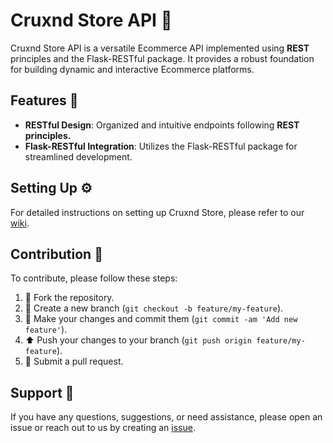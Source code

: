 # Cruxnd Store API 🛒


Cruxnd Store API is a versatile Ecommerce API implemented using **REST** principles and the Flask-RESTful package. It provides a robust foundation for building dynamic and interactive Ecommerce platforms.

## Features 🌟

- **RESTful Design**: Organized and intuitive endpoints following __REST principles.__
- **Flask-RESTful Integration**: Utilizes the Flask-RESTful package for streamlined development.

## Setting Up ⚙️

For detailed instructions on setting up Cruxnd Store, please refer to our [wiki](https://github.com/Cruxnd-Dev/Cruxnd-Store/wiki/).

## Contribution 💌

To contribute, please follow these steps:

1. 🍴 Fork the repository.
2. 🌿 Create a new branch (`git checkout -b feature/my-feature`).
3. 🔧 Make your changes and commit them (`git commit -am 'Add new feature'`).
4. ⬆️ Push your changes to your branch (`git push origin feature/my-feature`).
5. 📩 Submit a pull request.

## Support 🌱 

If you have any questions, suggestions, or need assistance, please open an issue or reach out to us by creating an [issue](https://github.com/Cruxnd-Dev/Cruxnd-Store/issues).
